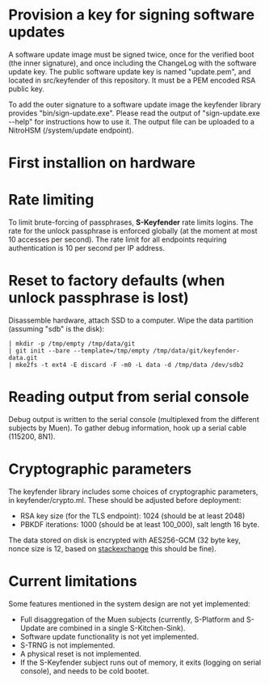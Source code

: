 # Provision a key for signing software updates

A software update image must be signed twice, once for the verified boot (the inner signature), and once including the ChangeLog with the software update key. The public software update key is named "update.pem", and located in src/keyfender of this repository. It must be a PEM encoded RSA public key.

To add the outer signature to a software update image the keyfender library provides "bin/sign-update.exe". Please read the output of "sign-update.exe --help" for instructions how to use it. The output file can be uploaded to a NitroHSM (/system/update endpoint).

# First installion on hardware

# Rate limiting

To limit brute-forcing of passphrases, **S-Keyfender** rate limits logins. The rate for the unlock passphrase is enforced globally (at the moment at most 10 accesses per second). The rate limit for all endpoints requiring authentication is 10 per second per IP address.

# Reset to factory defaults (when unlock passphrase is lost)

Disassemble hardware, attach SSD to a computer. Wipe the data partition (assuming "sdb" is the disk):

    | mkdir -p /tmp/empty /tmp/data/git
    | git init --bare --template=/tmp/empty /tmp/data/git/keyfender-data.git
    | mke2fs -t ext4 -E discard -F -m0 -L data -d /tmp/data /dev/sdb2

# Reading output from serial console

Debug output is written to the serial console (multiplexed from the different subjects by Muen). To gather debug information, hook up a serial cable (115200, 8N1).

# Cryptographic parameters

The keyfender library includes some choices of cryptographic parameters, in keyfender/crypto.ml. These should be adjusted before deployment:
- RSA key size (for the TLS endpoint): 1024 (should be at least 2048)
- PBKDF iterations: 1000 (should be at least 100_000), salt length 16 byte.

The data stored on disk is encrypted with AES256-GCM (32 byte key, nonce size is 12, based on [stackexchange] this should be fine).

[stackexchange]: https://crypto.stackexchange.com/questions/5807/aes-gcm-and-its-iv-nonce-value

# Current limitations

Some features mentioned in the system design are not yet implemented:
- Full disaggregation of the Muen subjects (currently, S-Platform and S-Update are combined in a single S-Kitchen-Sink).
- Software update functionality is not yet implemented.
- S-TRNG is not implemented.
- A physical reset is not implemented.
- If the S-Keyfender subject runs out of memory, it exits (logging on serial console), and needs to be cold bootet.
